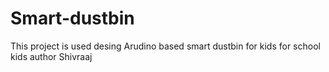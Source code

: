 # Smart-dustbin
This project is used desing Arudino based smart dustbin for kids for school kids 
author Shivraaj

